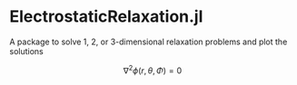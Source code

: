 # ElectrostaticRelaxation.jl

A package to solve 1, 2, or 3-dimensional relaxation problems and plot the solutions 


  $$ \nabla^{2}\phi(r,\theta,\Phi)=0 $$
  


